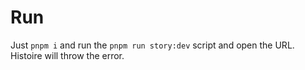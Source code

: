 # Run

Just `pnpm i` and run the `pnpm run story:dev` script and open the URL. Histoire will throw the error.

